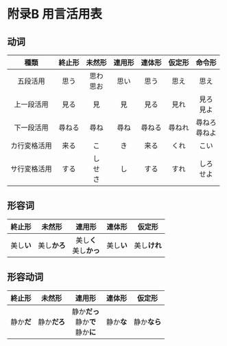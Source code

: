 # 附录B 用言活用表

## 动词
| **種類** | **終止形** | **未然形** | **連用形** | **連体形** | **仮定形** | **命令形** |
|:------:|:-------:|:-------:|:-------:|:-------:|:-------:|:-------:|
| 五段活用   | 思う      | 思わ<br>思お   | 思い      | 思う      | 思え      | 思え      |
| 上一段活用  | 見る      | 見       | 見       | 見る      | 見れ      | 見ろ<br>見よ   |
| 下一段活用  | 尋ねる     | 尋ね      | 尋ね      | 尋ねる     | 尋ねれ     | 尋ねろ<br>尋ねよ |
| カ行変格活用 | 来る      | こ       | き       | 来る      | くれ      | こい      |
| サ行変格活用 | する      | し<br>せ<br>さ   | し       | する      |  すれ     | しろ<br>せよ   |


## 形容词
| **終止形** | **未然形** | **連用形**  | **連体形** | **仮定形** |
|:-------:|:-------:|:--------:|:-------:|:-------:|
| 美し**い**     | 美し**かろ**    | 美し**く**<br>美し**かっ** | 美し**い**     | 美し**けれ**    |


## 形容动词
| **終止形** | **未然形** | **連用形**      | **連体形** | **仮定形** |
|:-------:|:-------:|:------------:|:-------:|:-------:|
| 静か**だ**     | 静か**だろ**    | 静か**だっ**<br>静か**で**<br>静か**に** | 静か**な**     | 静か**なら**    |


